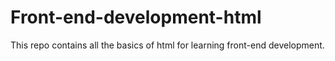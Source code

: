# Front-end-development-html
This repo contains all the basics of html for learning front-end development.
